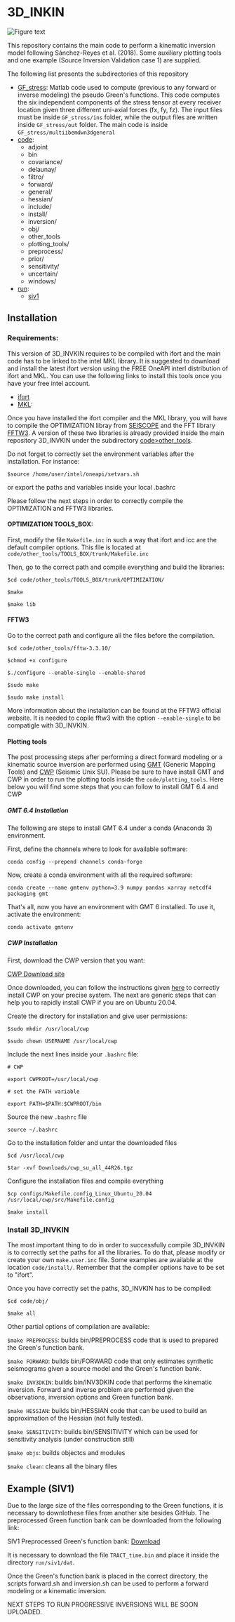 # 3D_INKIN


![Figure text](https://github.com/hugosanrocks/hugosanrocks.github.com/blob/master/assets/img/model_time_space_windows.jpg?raw=true)

This repository contains the main code to perform a kinematic inversion model following Sánchez-Reyes et al. (2018). Some auxiliary plotting tools and one example (Source Inversion Validation case 1) are supplied.

The following list presents the subdirectories of this repository

* [GF_stress](https://github.com/hugosanrocks/3D_INVKIN/tree/main/GF_stress): Matlab code used to compute (previous to any forward or inverse modeling) the pseudo Green's functions. This code computes the six independent components of the stress tensor at every receiver location given three different uni-axial forces (fx, fy, fz). The input files must be inside `GF_stress/ins` folder, while the output files are written inside `GF_stress/out` folder. The main code is inside `GF_stress/multiibemdwn3dgeneral`
* [code](https://github.com/hugosanrocks/3D_INVKIN/tree/main/code):
  + adjoint
  + bin
  + covariance/
  + delaunay/
  + filtro/
  + forward/
  + general/
  + hessian/
  + include/
  + install/
  + inversion/
  + obj/
  + other_tools
  + plotting_tools/
  + preprocess/
  + prior/
  + sensitivity/
  + uncertain/
  + windows/
* [run](https://github.com/hugosanrocks/3D_INVKIN/tree/main/run):
  + [siv1](https://github.com/hugosanrocks/3D_INVKIN/tree/main/run/siv1)

## Installation

### Requirements:

This version of 3D_INVKIN requires to be compiled with ifort and the main code has to be linked to the intel MKL library. It is suggested to download and install the latest ifort version using the FREE OneAPI interl distribution of ifort and MKL. You can use the following links to install this tools once you have your free intel account.

* [ifort](https://www.intel.com/content/www/us/en/developer/articles/tool/oneapi-standalone-components.html#fortran) 
* [MKL](https://www.intel.com/content/www/us/en/developer/tools/oneapi/onemkl-download.html):

Once you have installed the ifort compiler and the MKL library, you will have to compile the OPTIMIZATION libray from [SEISCOPE](https://seiscope2.osug.fr/SEISCOPE-OPTIMIZATION-TOOLBOX) and the FFT library [FFTW3](https://www.fftw.org/download.html). A version of these two libraries is already provided inside the main repository 3D_INVKIN under the subdirectory [code>other_tools](https://github.com/hugosanrocks/3D_INVKIN/tree/main/code/other_tools).

Do not forget to correctly set the environment variables after the installation. For instance:

`$source /home/user/intel/oneapi/setvars.sh`

or export the paths and variables inside your local .bashrc

Please follow the next steps in order to correctly compile the OPTIMIZATION and FFTW3 libraries.

#### OPTIMIZATION TOOLS_BOX:

First, modify the file `Makefile.inc` in such a way that ifort and icc are the default compiler options. This file is located at `code/other_tools/TOOLS_BOX/trunk/Makefile.inc`

Then, go to the correct path and compile everything and build the libraries:

`$cd code/other_tools/TOOLS_BOX/trunk/OPTIMIZATION/`

`$make`

`$make lib`

#### FFTW3

Go to the correct path and configure all the files before the compilation. 

`$cd code/other_tools/fftw-3.3.10/`

`$chmod +x configure`

`$./configure --enable-single --enable-shared`

`$sudo make`

`$sudo make install`

More information about the installation can be found at the FFTW3 official website. It is needed to copile fftw3 with the option `--enable-single` to be compatigle with 3D_INVKIN.

#### Plotting tools

The post processing steps after performing a direct forward modeling or a kinematic source inversion are performed using [GMT](https://www.generic-mapping-tools.org/) (Generic Mapping Tools) and [CWP](https://wiki.seismic-unix.org/start) (Seismic Unix SU). Please be sure to have install GMT and CWP in order to run the plotting tools inside the `code/plotting_tools`. Here below you will find some steps that you can follow to install GMT 6.4 and CWP

##### GMT 6.4 Installation

The following are steps to install GMT 6.4 under a conda (Anaconda 3) environment.

First, define the channels where to look for available software:

`conda config --prepend channels conda-forge`

Now, create a conda environment with all the required software:

`conda create --name gmtenv python=3.9 numpy pandas xarray netcdf4 packaging gmt`

That's all, now you have an environment with GMT 6 installed. To use it, activate the environment:

`conda activate gmtenv`

##### CWP Installation

First, download the CWP version that you want:

[CWP Download site](https://nextcloud.seismic-unix.org/index.php/s/LZpzc8jMzbWG9BZ)

Once downloaded, you can follow the instructions given [here](https://wiki.seismic-unix.org/sudoc:su_installation) to correctly install CWP on your precise system. The next are generic steps that can help you to rapidly install CWP if you are on Ubuntu 20.04.

Create the directory for installation and give user permissions:

`$sudo mkdir /usr/local/cwp`

`$sudo chown USERNAME /usr/local/cwp`

Include the next lines inside your `.bashrc` file:

`# CWP`

`export CWPROOT=/usr/local/cwp`

`# set the PATH variable`

`export PATH=$PATH:$CWPROOT/bin`

Source the new `.bashrc` file

`source ~/.bashrc`

Go to the installation folder and untar the downloaded files

`$cd /usr/local/cwp`

`$tar -xvf Downloads/cwp_su_all_44R26.tgz`

Configure the installation files and compile everything

`$cp configs/Makefile.config_Linux_Ubuntu_20.04 /usr/local/cwp/src/Makefile.config`

`$make install`



### Install 3D_INVKIN

The most important thing to do in order to successfully compile 3D_INVKIN is to correctly set the paths for all the libraries. To do that, please modify or create your own `make.user.inc` file. Some examples are available at the location `code/install/`. Remember that the compiler options have to be set to "ifort".

Once you have correctly set the paths, 3D_INVKIN has to be compiled:

`$cd code/obj/`

`$make all`

Other partial options of compilation are available:

`$make PREPROCESS`: builds bin/PREPROCESS code that is used to prepared the Green's function bank.

`$make FORWARD`: builds bin/FORWARD code that only estimates synthetic seismograms given a source model and the Green's function bank.

`$make INV3DKIN`: builds bin/INV3DKIN code that performs the kinematic inversion. Forward and inverse problem are performed given the observations, inversion options and Green function bank.

`$make HESSIAN`: builds bin/HESSIAN code that can be used to build an approximation of the Hessian (not fully tested).

`$make SENSITIVITY`: builds bin/SENSITIVITY which can be used for sensitivity analysis (under construction still)

`$make objs`: builds objectcs and modules

`$make clean`: cleans all the binary files


## Example (SIV1)


Due to the large size of the files corresponding to the Green functions, it is necessary to downlothese files from another site besides GitHub. The preprocessed Green function bank can be downloaded from the following link:

SIV1 Preprocessed Green's function bank: [Download](https://www.dropbox.com/scl/fo/6kno3ar6ukxu1y6oc2b7i/h?dl=0&rlkey=cbdlfv5sbv0gxu2a6s9wkum9z)

It is necessary to download the file `TRACT_time.bin` and place it inside the directory `run/siv1/dat`.

Once the Green's function bank is placed in the correct directory, the scripts forward.sh and inversion.sh can be used to perform a forward modeling or a kinematic inversion.

NEXT STEPS TO RUN PROGRESSIVE INVERSIONS WILL BE SOON UPLOADED.




